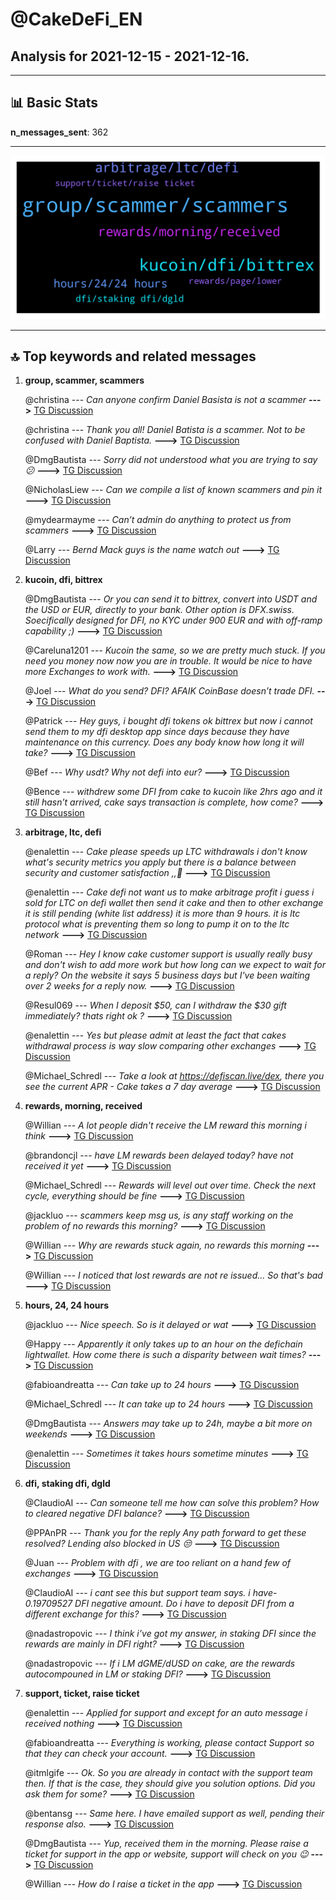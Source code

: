 # **@CakeDeFi_EN**
 ## Analysis for **2021-12-15** - **2021-12-16**.

---

## 📊 **Basic Stats**

**n_messages_sent**: 362

---
![wordcloud](CakeDeFi_EN_1Days_wordcloud.png)

---


## 🔝 **Top keywords and related messages**

1. **group, scammer, scammers**

    @christina --- *Can anyone confirm Daniel Basista is not a scammer* **--->** [TG Discussion](https://t.me/CakeDeFi_EN/153102)

    @christina --- *Thank you all! Daniel Batista is a scammer. Not to be confused with Daniel Baptista.* **--->** [TG Discussion](https://t.me/CakeDeFi_EN/153110)

    @DmgBautista --- *Sorry did not understood what you are trying to say 😕* **--->** [TG Discussion](https://t.me/CakeDeFi_EN/153471)

    @NicholasLiew --- *Can we compile a list of known scammers and pin it* **--->** [TG Discussion](https://t.me/CakeDeFi_EN/153095)

    @mydearmayme --- *Can’t admin do anything to protect us from scammers* **--->** [TG Discussion](https://t.me/CakeDeFi_EN/153086)

    @Larry --- *Bernd Mack guys is the name watch out* **--->** [TG Discussion](https://t.me/CakeDeFi_EN/153459)

2. **kucoin, dfi, bittrex**

    @DmgBautista --- *Or you can send it to bittrex, convert into USDT and the USD or EUR, directly to your bank. Other option is DFX.swiss. Soecifically designed for DFI, no KYC under 900 EUR and with off-ramp capability ;)* **--->** [TG Discussion](https://t.me/CakeDeFi_EN/153429)

    @Careluna1201 --- *Kucoin the same, so we are pretty much stuck. If you need you money now now you are in trouble. It would be nice to have more Exchanges to work with.* **--->** [TG Discussion](https://t.me/CakeDeFi_EN/153049)

    @Joel --- *What do you send? DFI? AFAIK CoinBase doesn’t trade DFI.* **--->** [TG Discussion](https://t.me/CakeDeFi_EN/153409)

    @Patrick --- *Hey guys, i bought dfi tokens ok bittrex but now i cannot send them to my dfi desktop app since days because they have maintenance on this currency. Does any body know how long it will take?* **--->** [TG Discussion](https://t.me/CakeDeFi_EN/153595)

    @Bef --- *Why usdt? Why not defi into eur?* **--->** [TG Discussion](https://t.me/CakeDeFi_EN/153392)

    @Bence --- *withdrew some DFI from cake to kucoin like 2hrs ago and it still hasn’t arrived, cake says transaction is complete, how come?* **--->** [TG Discussion](https://t.me/CakeDeFi_EN/153405)

3. **arbitrage, ltc, defi**

    @enalettin --- *Cake please speeds up LTC withdrawals i don't know what's security metrics you apply but there is a balance between security and customer satisfaction ,,🤪* **--->** [TG Discussion](https://t.me/CakeDeFi_EN/153542)

    @enalettin --- *Cake defi not want us to make arbitrage profit i guess i sold for LTC on defi wallet then send it cake and then to other exchange it is still pending (white list address) it is more than 9 hours. it is ltc protocol what is preventing them so long to pump it on to the ltc network* **--->** [TG Discussion](https://t.me/CakeDeFi_EN/153507)

    @Roman --- *Hey I know cake customer support is usually really busy and don't wish to add more work but how long can we expect to wait for a reply? On the website it says 5 business days but I've been waiting over 2 weeks for a reply now.* **--->** [TG Discussion](https://t.me/CakeDeFi_EN/153157)

    @Resul069 --- *When I deposit $50, can I withdraw the $30 gift immediately? thats right ok ?* **--->** [TG Discussion](https://t.me/CakeDeFi_EN/152996)

    @enalettin --- *Yes but please admit at least the fact that cakes withdrawal process is way slow comparing other exchanges* **--->** [TG Discussion](https://t.me/CakeDeFi_EN/153515)

    @Michael_Schredl --- *Take a look at https://defiscan.live/dex, there you see the current APR - Cake takes a 7 day average* **--->** [TG Discussion](https://t.me/CakeDeFi_EN/153176)

4. **rewards, morning, received**

    @Willian --- *A lot people didn't receive the LM reward this morning i think* **--->** [TG Discussion](https://t.me/CakeDeFi_EN/153472)

    @brandoncjl --- *have LM rewards been delayed today? have not received it yet* **--->** [TG Discussion](https://t.me/CakeDeFi_EN/153022)

    @Michael_Schredl --- *Rewards will level out over time. Check the next cycle, everything should be fine* **--->** [TG Discussion](https://t.me/CakeDeFi_EN/153611)

    @jackluo --- *scammers keep msg us, is any staff working on the problem of no rewards this morning?* **--->** [TG Discussion](https://t.me/CakeDeFi_EN/153467)

    @Willian --- *Why are rewards stuck again, no rewards this morning* **--->** [TG Discussion](https://t.me/CakeDeFi_EN/153439)

    @Willian --- *I noticed that lost rewards are not re issued... So that's bad* **--->** [TG Discussion](https://t.me/CakeDeFi_EN/153488)

5. **hours, 24, 24 hours**

    @jackluo --- *Nice speech. So is it delayed or wat* **--->** [TG Discussion](https://t.me/CakeDeFi_EN/153047)

    @Happy --- *Apparently it only takes up to an hour on the defichain lightwallet. How come there is such a disparity between wait times?* **--->** [TG Discussion](https://t.me/CakeDeFi_EN/153651)

    @fabioandreatta --- *Can take up to 24 hours* **--->** [TG Discussion](https://t.me/CakeDeFi_EN/153626)

    @Michael_Schredl --- *It can take up to 24 hours* **--->** [TG Discussion](https://t.me/CakeDeFi_EN/153724)

    @DmgBautista --- *Answers may take up to 24h, maybe a bit more on weekends* **--->** [TG Discussion](https://t.me/CakeDeFi_EN/153506)

    @enalettin --- *Sometimes it takes hours sometime minutes* **--->** [TG Discussion](https://t.me/CakeDeFi_EN/153363)

6. **dfi, staking dfi, dgld**

    @ClaudioAI --- *Can someone tell me how can solve this problem? How to cleared negative DFI balance?* **--->** [TG Discussion](https://t.me/CakeDeFi_EN/153345)

    @PPAnPR --- *Thank you for the reply Any path forward to get these resolved? Lending also blocked in US 😒* **--->** [TG Discussion](https://t.me/CakeDeFi_EN/153726)

    @Juan --- *Problem with dfi , we are too reliant on a hand few of exchanges* **--->** [TG Discussion](https://t.me/CakeDeFi_EN/153037)

    @ClaudioAI --- *i cant see this but support team says. i have- 0.19709527 DFI negative amount. Do i have to deposit DFI from a different exchange for this?* **--->** [TG Discussion](https://t.me/CakeDeFi_EN/153361)

    @nadastropovic --- *I think i’ve got my answer, in staking DFI since the rewards are mainly in DFI right?* **--->** [TG Discussion](https://t.me/CakeDeFi_EN/153660)

    @nadastropovic --- *If i LM dGME/dUSD on cake, are the rewards autocompouned in LM or staking DFI?* **--->** [TG Discussion](https://t.me/CakeDeFi_EN/153659)

7. **support, ticket, raise ticket**

    @enalettin --- *Applied for support and except for an auto message i received nothing* **--->** [TG Discussion](https://t.me/CakeDeFi_EN/153503)

    @fabioandreatta --- *Everything is working, please contact Support so that they can check your account.* **--->** [TG Discussion](https://t.me/CakeDeFi_EN/153257)

    @itmlgife --- *Ok. So you are already in contact with the support team then. If that is the case, they should give you solution options. Did you ask them for some?* **--->** [TG Discussion](https://t.me/CakeDeFi_EN/153362)

    @bentansg --- *Same here. I have emailed support as well, pending their response also.* **--->** [TG Discussion](https://t.me/CakeDeFi_EN/153593)

    @DmgBautista --- *Yup, received them in the morning. Please raise a ticket for support in the app or website, support will check on you 😉* **--->** [TG Discussion](https://t.me/CakeDeFi_EN/153478)

    @Willian --- *How do I raise a ticket in the app* **--->** [TG Discussion](https://t.me/CakeDeFi_EN/153494)

